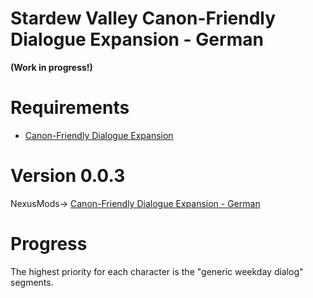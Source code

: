 # Stardew Valley Canon-Friendly Dialogue Expansion - German
<b>(Work in progress!)</b>
# Requirements
- [Canon-Friendly Dialogue Expansion](https://www.nexusmods.com/stardewvalley/mods/2544)

# Version 0.0.3
NexusMods-> [Canon-Friendly Dialogue Expansion - German](https://www.nexusmods.com/stardewvalley/mods/28630)

# Progress
The highest priority for each character is the "generic weekday dialog" segments.

